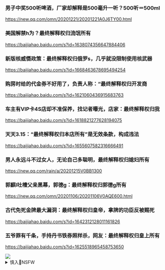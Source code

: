 ### 男子中奖500听啤酒，厂家却解释是500毫升一听？500听＝500ml
https://new.qq.com/omn/20201221/20201221A0J6TY00.html

### 美国解禁h为？最终解释权归流氓所有
https://baijiahao.baidu.com/s?id=1638074356647884406

### 新版核威慑政策：最终解释权归俄罗s，几乎就没限制使用核武器
https://baijiahao.baidu.com/s?id=1668463678695494254

### 购房时给的代金券不好用了，负责人称：“最终解释权归开发商
https://baijiahao.baidu.com/s?id=1621060436915683763

### 车主有VIP卡4S店却不准保养，找记者曝光，店家：最终解释权归我
https://baijiahao.baidu.com/s?id=1618821277628194075

### 天天3.15：“最终解释权归本店所有”是无效条款，构成违法
https://baijiahao.baidu.com/s?id=1655607582316666491

### 男人永远斗不过女人，无论自己多聪明，最终解释权归媳妇所有
https://new.qq.com/rain/a/20201215V0BB1300

### 郭麒l吐槽父亲黑幕，郭德g：最终解释权归郭德g所有
https://new.qq.com/omn/20201106/20201106V0AQE600.html

### 古代免死金牌最大漏洞：最终解释权归皇帝，拿牌的功臣反被赐死
https://baijiahao.baidu.com/s?id=1642312128011161826

### 五爷罪有千条，手持丹书铁券照样杀，网友：最终解释权归皇上所有
https://baijiahao.baidu.com/s?id=1625518965458753650

<img src="https://ss1.baidu.com/6ONXsjip0QIZ8tyhnq/it/u=1326219103,1984013413&fm=175">

<details><summary>慎入🔞NSFW</summary>

Not Safe For Work
<img src="https://upload.wikimedia.org/wikipedia/commons/thumb/d/d3/Biohazard_Symbol_Specification.png/210px-Biohazard_Symbol_Specification.png">

<details><summary><b>风险自理Use At Your Own Risk🈲</summary>

### 美国最高法院的q威，是怎样形成的？
https://view.news.qq.com/a/20160307/019284.htm

### x法解释q为何应归g会？
https://baijiahao.baidu.com/s?id=1633019138610219164

尽管在学理上法院拥有x法解释q是成立的，但在事实上却并不可行。因为，一方面大理院的法g不一定能够胜任，另一方面大理院也并不一定有实力去行使这种解释q力。

### rm日报：最终解释q到底归谁
http://opinion.people.com.cn/n/2014/1027/c1003-25913020.html

### 宪法》规定，我g有宪法解释q的机关是______。
https://wenku.baidu.com/view/b904dc1f0a4e767f5acfa1c7aa00b52acfc79c02.html

B．全gr大常w会

</details>
</details>
